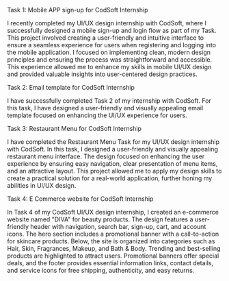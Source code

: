 Task 1: Mobile APP sign-up for CodSoft Internship


I recently completed my UI/UX design internship with CodSoft, where I successfully designed a mobile sign-up and login flow as part of my Task. This project involved creating a user-friendly and intuitive interface to ensure a seamless experience for users when registering and logging into the mobile application. I focused on implementing clean, modern design principles and ensuring the process was straightforward and accessible. This experience allowed me to enhance my skills in mobile UI/UX design and provided valuable insights into user-centered design practices.


Task 2: Email template for CodSoft Internship

I have successfully completed Task 2 of my internship with CodSoft. For this task, I have designed a user-friendly and visually appealing email template focused on enhancing the UI/UX experience for users.


Task 3: Restaurant Menu for CodSoft Internship

I have completed the Restaurant Menu Task for my UI/UX design internship with CodSoft. In this task, I designed a user-friendly and visually appealing restaurant menu interface. The design focused on enhancing the user experience by ensuring easy navigation, clear presentation of menu items, and an attractive layout. This project allowed me to apply my design skills to create a practical solution for a real-world application, further honing my abilities in UI/UX design.


Task 4: E Commerce website for CodSoft Internship

In Task 4 of my CodSoft UI/UX design internship, I created an e-commerce website named "DIVA" for beauty products. The design features a user-friendly header with navigation, search bar, sign-up, cart, and account icons. The hero section includes a promotional banner with a call-to-action for skincare products. Below, the site is organized into categories such as Hair, Skin, Fragrances, Makeup, and Bath & Body. Trending and best-selling products are highlighted to attract users. Promotional banners offer special deals, and the footer provides essential information links, contact details, and service icons for free shipping, authenticity, and easy returns.
